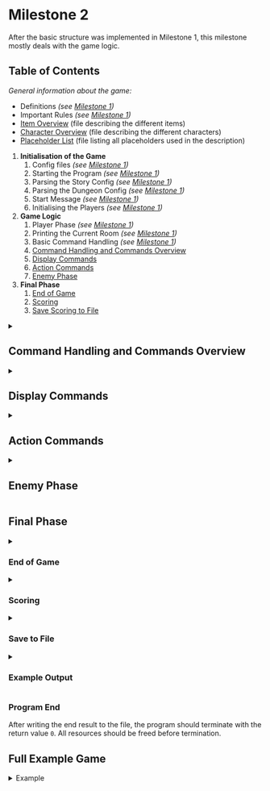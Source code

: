 # Milestone 2
After the basic structure was implemented in Milestone 1, this milestone mostly deals with the game logic. 

## Table of Contents
_General information about the game:_
* Definitions _(see [Milestone 1](Milestone_1.md))_
* Important Rules _(see [Milestone 1](Milestone_1.md))_
* [Item Overview](Items.md) (file describing the different items)
* [Character Overview](Characters.md) (file describing the different characters)
* [Placeholder List](Placeholder_List.md) (file listing all placeholders used in the description)

1. **Initialisation of the Game**
    1. Config files _(see [Milestone 1](Milestone_1.md))_
    2. Starting the Program _(see [Milestone 1](Milestone_1.md))_
    3. Parsing the Story Config _(see [Milestone 1](Milestone_1.md))_
    4. Parsing the Dungeon Config _(see [Milestone 1](Milestone_1.md))_
    5. Start Message _(see [Milestone 1](Milestone_1.md))_
    6. Initialising the Players _(see [Milestone 1](Milestone_1.md))_
2. **Game Logic**
    1. Player Phase _(see [Milestone 1](Milestone_1.md))_
    2. Printing the Current Room _(see [Milestone 1](Milestone_1.md))_
    3. Basic Command Handling _(see [Milestone 1](Milestone_1.md))_
    4. [Command Handling and Commands Overview](#command-handling-and-commands-overview)
    5. [Display Commands](#display-commands)
    6. [Action Commands](#action-commands)
    7. [Enemy Phase](#enemy-phase)
3. **Final Phase**
    1. [End of Game](#end-of-game)
    2. [Scoring](#scoring)
    3. [Save Scoring to File](#save-to-file)


<details>
<summary><h2> Command Handling and Commands Overview</h2></summary>

As already mentioned, during the `Player Phase` the players can enter commands until
they have performed `<NUMBER_OF_PLAYERS>` **actions**, which ends the `Player Phase` and starts the next phase. The next phase can
either be the [`Enemy Phase`](#enemy-phase) or, if there are no more enemies in the current room, the next `Player Phase`.

`<NUMBER_OF_PLAYERS>` is the number of players at the start of the game and does not change, even if players are defeated.

How the user is prompted for input is described in [Milestone 1](Milestone_1.md).

<details>
<summary><h3> Invalid Commands Handling </h3></summary>

Whenever a command input is entered it should be checked for validity. If one of the following errors occurs,
the corresponding error message with the listed story key is printed. Then print the command prompt again (without any 
preceding prompt messages). The player should now be able to enter a new command. 

An invalid "action" command **does not count as an action**.

For each invalid command only print one error message. If several errors occur, the error with the highest priority
is printed. The earlier the command is listed in the table below, the higher its priority.

| Errors                           | Description                                                                                                                                                              | Story Key                      |
|----------------------------------|--------------------------------------------------------------------------------------------------------------------------------------------------------------------------|--------------------------------|
| **unknown command**              | the entered command is not known                                                                                                                                         | `E_UNKNOWN_COMMAND`            |
| **invalid number of parameters** | there are more or less parameters than the given command should have                                                                                                     | `E_INVALID_PARAM_COUNT`        |
| **invalid parameter value**      | one of the parameters entered does not have a value that can be expected (see [Possible Parameters](#possible-parameters)) (e.g. number instead of a possible character) | `E_INVALID_PARAM`              |
| **entity or item not available** | the entity is not in the current room (e.g. player already defeated) or the item is neither in the inventory of the player nor equipped        | `E_ENTITY_OR_ITEM_UNAVAILABLE` |
| **invalid position**             | the position is outside the room, out of reach (e.g. not adjacent if needed) or does not point to an expected entity                                                     | `E_INVALID_POSITION`           |

> **Attention:** The "invalid number of parameters" error can also apply to the `quit` command.

</details>

<details>
<summary><h3> Command Types </h3></summary>

There are two different command types (other than `quit`/`EOF`):
- [Display Commands](#display-commands)
- [Action Commands](#action-commands)

Display Commands only print information to the command line and therefore do not change anything
in the game. They do not count as actions.

All other commands are Action Commands that change something in the game and count as **actions**.

</details>

<details>
<summary><h3> Possible Parameters </h3></summary>

The following table shows the possible parameters a command can have and which input values are valid for the corresponding type 
(further constraints may be listed in the command description itself).

|                              | Description                             | valid parameter values                                              | Example |
|------------------------------|-----------------------------------------|---------------------------------------------------------------------|---------|
| `<PLAYER_TYPE_ABBREVIATION>` | abbreviation of a player type           | `W`, `B`, `R`                                                       | `W`     |
| `<POSITION>`                 | position of a field in the current room | format: `<ROW>,<COLUMN>` (both integers, no whitespaces in between) | `2,1`   |
| `<ITEM_ABBREVIATION>`        | abbreviation of an item                 | an item abbreviation from the [item overview](Items.md)             | `PARM`  |

If an entered parameter does not fit the expected type, this causes an **invalid parameter value** error.

</details>
</details>

<details>
<summary><h2> Display Commands</h2></summary>

In this section all display commands are described.
These commands print game information or handle display options.

**Display commands do not ...**
* **count as actions**: will not increase the number of performed actions
* **affect the map**: therefore, the map should not be printed afterward


<details>
<summary><h3> Display Command: help</h3></summary>

**Syntax**: `help`

This command outputs the following help text:
```
-- Commands ----------------------------------------\n
- help\n
     Prints this help text.\n
\n
- quit\n
    Terminates the game.\n
\n
- story\n
    Activates or deactivates the stories of the rooms.\n
\n
- map\n
    Activates or deactivates the map.\n
\n
- positions\n
    Prints the current positions of the players and enemies.\n
\n
- player <PLAYER_TYPE_ABBREVIATION>\n
    Prints player information of the specific player.\n
    <PLAYER_TYPE_ABBREVIATION>: type of the player\n
\n
- inventory <PLAYER_TYPE_ABBREVIATION>\n
    Prints the inventory of the specific player.\n
    <PLAYER_TYPE_ABBREVIATION>: type of the player\n
\n
* move <PLAYER_TYPE_ABBREVIATION> <POSITION>\n
    Lets the player move to an adjacent field.\n
    <PLAYER_TYPE_ABBREVIATION>: type of the player\n
    <POSITION>: field at position: <ROW>,<COLUMN>\n
\n
* loot <PLAYER_TYPE_ABBREVIATION> <POSITION>\n
    Lets the player loot an adjacent chest.\n
    <PLAYER_TYPE_ABBREVIATION>: type of the player\n
    <POSITION>: field at position: <ROW>,<COLUMN>\n
\n
* use <PLAYER_TYPE_ABBREVIATION> <ITEM_ABBREVIATION>\n
    Lets the player use a potion or equip armor or weapons.\n
    <PLAYER_TYPE_ABBREVIATION>: type of the player\n
    <ITEM_ABBREVIATION>: abbreviation of an item in the players inventory\n
\n
* attack <PLAYER_TYPE_ABBREVIATION> <POSITION>\n
    Lets the player attack with the equipped weapon on the given position.\n
    <PLAYER_TYPE_ABBREVIATION>: type of the player\n
    <POSITION>: field at position: <ROW>,<COLUMN>\n
\n
-- Legend ------------------------------------------\n
- display commands\n
* action commands (count as actions)\n
----------------------------------------------------\n
```
</details>

<details>
<summary><h3> Display Command: story</h3></summary>

**Syntax**: `story`

This command influences whether the Room Story (see [Milestone_1](Milestone_1.md) > Printing the Current Room) will be printed when entering a room for 
the first time. Initially the story output is active.

If the output of the story is **active** and the command `story` is entered, the output is deactivated.
The room story will not be printed when entering new rooms for the first time.

If the output of the story is **not active** and the command `story` is entered, the output is activated.

> **Attention**: A room counts as already having been entered for the first time as soon as the players enter it, even if 
> the story output is not active at that moment.

</details>

<details>
<summary><h3> Display Command: map</h3></summary>

**Syntax**: `map`

This command influences whether the Room Map (see [Milestone_1](Milestone_1.md) > Printing the Current Room) will be printed when entering a room and after 
an action command. 
Initially the output of the map is active.

If the output of the map is **active** and the command `map` is entered, the output is deactivated. 
From now on, the map is not printed anymore.

If the output of the map is **not active** and the command `map` is entered, the output is activated. **The map
is printed once immediately.** The output of the map then stays active from now on.

</details>

<details>
<summary><h3> Display Command: positions</h3></summary>

**Syntax**: `positions`

This command outputs for every player and enemy in the current room the positions on the map.

First all players are printed in player order by id, then all enemies are printed in **alphabetical order and by ascending id**.

#### Printing a Player
```
<PLAYER_TYPE_NAME> [<PLAYER_TYPE_ABBREVIATION>] "<PLAYER_NAME>" on (<ROW>,<COLUMN>)\n
```
#### Printing an Enemy
```
<ENEMY_TYPE_NAME> <ENEMY_ID> [<ENEMY_TYPE_ABBREVIATION><ENEMY_ID>] on (<ROW>,<COLUMN>)\n
```
#### Example
```
Wizard [W] "John" on (2,1)\n
Barbarian [B] "Lisa" on (2,3)\n
Rogue [R] "Max" on (4,1)\n
Zombie 1 [Z1] on (2,2)\n
Zombie 2 [Z2] on (3,4)\n
```

</details>

<details>
<summary><h3> Display Command: player</h3></summary>

**Syntax**: `player <PLAYER_TYPE_ABBREVIATION>`

This command outputs the current player information of the specified player.

The values that should be inserted for the different player attributes are further described in the
[character overview](Characters.md).

```
<PLAYER_TYPE_NAME> [<PLAYER_TYPE_ABBREVIATION>] "<PLAYER_NAME>" on (<ROW>,<COLUMN>)\n
  Armor Value: <AV>\n
  Current Health: <CURRENT_HEALTH>\n
  Max Health: <MAX_HEALTH>\n
  Strength: <STR>\n
  Vitality: <VIT>\n
```
- `<AV>` is the player type base armor value or the armor value of an equipped armor item, whichever is higher

The values of the player attributes should be **right aligned**. To make that work you can assume that no value can have
more than **5 digits** and that there is at least one space between the longest attribute name and the value. This way 
you can prefix every number with spaces so that the value always aligns correctly.

The following illustration shows what the output should look like. Spaces should be printed as they are, X are either 
replaced by a single digit of a number or a space, depending on how many digits the number has.
```
<PLAYER_TYPE_NAME> [<PLAYER_TYPE_ABBREVIATION>] "<PLAYER_NAME>" on (<ROW>,<COLUMN>)\n
  Armor Value:    XXXXX\n
  Current Health: XXXXX\n
  Max Health:     XXXXX\n
  Strength:       XXXXX\n
  Vitality:       XXXXX\n
```


</details>

<details>
<summary><h3> Display Command: inventory </h3></summary>

**Syntax**: `inventory <PLAYER_TYPE_ABBREVIATION>`

This command outputs equipped items and the inventory of the specified player. 

Each inventory consists of the armor items, weapons and consumables the player possesses.
If the player **doesn't have any item of one item type in their inventory** (e.g. no weapons) the whole section of this type should
be **skipped**. 

An item with the amount zero should never be printed.

First the `<PLAYER_NAME>` of the player is printed, which is followed by the different item sections:
```
Inventory "<PLAYER_NAME>"\n
```

#### Equipped Items
The player can have at most a single armor and a single weapon equipped. These items are printed next in the following format:

```
  Equipped Armor: [<ARMOR_ABBREVIATION>] <ARMOR_NAME>\n
  Equipped Weapon: [<WEAPON_ABBREVIATION>] <WEAPON_NAME>\n
```
If there is no weapon or no armor equipped, the abbreviation should be replaced by `-` and the name replaced by `None`.
Equipped items should **not** be considered again in the sections below.

#### Armor Items 
Next all **unequipped** armor items are listed in a single line, sorted by their item abbreviation in **alphabetical 
order** and separated by `,`.

```
  Armor: [<ARMOR_ABBREVIATION>] <ARMOR_NAME> (<AMOUNT>), <...>, [<ARMOR_ABBREVIATION>] <ARMOR_NAME> (<AMOUNT>)\n
```

#### Weapon Items
Next all **unequipped** weapon items are listed in a single line, sorted by their item abbreviation in **alphabetical 
order** and separated by `,`.

```
  Weapons: [<WEAPON_ABBREVIATION] <WEAPON_NAME> (<AMOUNT>), <...>, [<WEAPON_ABBREVIATION>] <WEAPON_NAME> (<AMOUNT>)\n
```

#### Consumable Items
Next all consumable items are listed in a single line, sorted by their item abbreviation in **alphabetical order** and
separated by `,`.

```
  Consumables: [<CONSUMABLE_ABBREVIATION>] <CONSUMABLE_NAME> (<AMOUNT>), <...>, [<CONSUMABLE_ABBREVIATION>] <CONSUMABLE_NAME> (<AMOUNT>)\n
```

#### Example

```
Inventory "John"\n
  Equipped Armor: [-] None\n
  Equipped Weapon: [DAGG] Dagger\n
  Armor: [CHML] Chain Mail (1), [LARM] Leather Armor (1)\n
  Weapons: [DAGG] DAGGER (2), [SBOW] Shortbow (1)\n
  Consumables: [ARRW] Arrow (12)\n
```
</details>
</details>

<details>
<summary><h2> Action Commands</h2></summary>

These commands count as actions and therefore after successful execution of these commands:
* the number of performed **actions** increases by one
* the **current room is printed** as described in Milestone 1


<details>
<summary><h3> Action Command: move</h3></summary>

**Syntax**: `move <PLAYER_TYPE_ABBREVIATION> <POSITION>`

With this command the specified player can move to an adjacent `<POSITION>`.

The `<POSITION>` is **invalid** if it is not adjacent to the player, is outside the current room's boundaries,
or does not point to an empty field or a door.
How **invalid positions** are handled is described in the invalid commands section (see 
[Command Handling and Commands Overview](#command-handling-and-commands-overview) > Invalid Commands).

If a player's **position changes**, the following message should be printed:
```
<PLAYER_TYPE_NAME> [<PLAYER_TYPE_ABBREVIATION>] "<PLAYER_NAME>" moved to (<POSITION>).\n
```

#### Move to Empty Field
If the player moves to an empty field their position changes to the given `<POSITION>`.

#### Move to Door
In addition to an empty field the player can also move onto a field that contains a door.

If this **door is locked** the message with the story key `E_MOVE_LOCKED_DOOR` is printed. 
This is **not counted** as a performed action and the player's position does not change.
Then print the command prompt again (without any preceding prompt messages), and wait for a new user input.

> **Note**: The **door is locked** error has a lower priority than all other errors mentioned in the
> invalid commands section.

If this  **door is unlocked**, first the position change message is printed. Then all players enter the room the door
goes to. They now spawn in the new room around the door which would go back to the previous room. For how that works and
some examples see [Milestone 1](Milestone_1.md) > Important Rules > Moving through the Dungeon.

> **Attention:** Moving to a new room resets the action counter in the current Player Phase to `0`.

</details>

<details>
<summary><h3> Action Command: loot</h3></summary>

**Syntax**: `loot <PLAYER_TYPE_ABBREVIATION> <POSITION>`

With this command the specified player can loot an adjacent treasure chest or death location.

The `<POSITION>` is invalid, if it's not adjacent to the player, is outside the current room's boundaries, or does not
point to a Death Location or Treasure Chest.
How **invalid positions** are handled is described in the invalid commands section (see
[Command Handling and Commands Overview](#command-handling-and-commands-overview) > Invalid Commands).

#### Death Location (`X`)
A death location appears whenever a player or enemy is defeated and holds the items the character had in their inventory and 
any items they had equipped.

Now a player can [successfully loot](#successful-loot) the death location and the death location is deleted from the game afterward.

#### Treasure Chest (`T`)
The location and contents of a treasure chest are specified in the dungeon config. 

Before a player can loot a locked treasure chest they need to roll `1 d20` to decide if they are able to **unlock the chest**.
To open the chest the value of `1 d20 + <VIT>` needs to be **higher than or equal to** the `<VALUE_NEEDED_TO_UNLOCK>` in the dungeon config.

`<VIT>` is the vitality stat of the player.

Print the following to inform the player of what they need to roll to open the chest:
```
** To unlock this chest you need to roll at least <MIN_VALUE_TO_ROLL> to reach the <VALUE_NEEDED_TO_UNLOCK> needed.\n
```
`<MIN_VALUE_TO_ROLL>` is calculated with `<VALUE_NEEDED_TO_UNLOCK> - <VIT>`.

Then roll the dice (see [Milestone 1](Milestone_1.md) > Important Rules) and print the dice roll output.

If the **chest could not be opened** (`<MIN_VALUE_TO_ROLL>` was not reached), print the message with the story key 
`N_LOOT_CHEST_LOCKED`. The player does not obtain anything. The command still counts as valid and therefore
also as an **action**.

If the player was able to unlock the chest, they can now successfully loot the treasure chest and the treasure chest is
deleted from the game afterward.


#### Successful Loot
On success the player obtains all items stored in the given entity. The entity is removed from the game.

First the message which has the story key `N_LOOT_SUCCESSFUL` should be printed.
Then, all received items should be listed in the same format as in the `inventory` command.

```
  Armor: [<ARMOR_ABBREVIATION>] <ARMOR_NAME> (<AMOUNT>), <...>, [<ARMOR_ABBREVIATION>] <ARMOR_NAME> (<AMOUNT>)\n
  Weapons: [<WEAPON_ABBREVIATION] <WEAPON_NAME> (<AMOUNT>), <...>, [<WEAPON_ABBREVIATION>] <WEAPON_NAME> (<AMOUNT>)\n
  Consumables: [<CONSUMABLE_ABBREVIATION>] <CONSUMABLE_NAME> (<AMOUNT>), <...>, [<CONSUMABLE_ABBREVIATION>] <CONSUMABLE_NAME> (<AMOUNT>)\n
```

If the entity **doesn't have any item of one item type in it** (e.g. no weapons) the whole section of this type should
be **skipped**.

The new items should be added to the player's inventory.

#### Example
```
  Armor: [BPLT] Breast Plate (1)\n
  Consumables: [ARRW] Arrow (20), [NHEP] Normal Health Potion (2)\n
```

</details>

<details>
<summary><h3> Action Command: use</h3></summary>

**Syntax**: `use <PLAYER_TYPE_ABBREVIATION> <ITEM_ABBREVIATION>`

The `use` command enables a player to use certain items.

Further information about items can be found in the [item overview](Items.md).

#### Ammunition
Ammunition cannot be used with the `use` command. If the item specified is ammunition, this should be handled like an 
**invalid parameter value** error as described in the invalid commands section (see
[Command Handling and Commands Overview](#command-handling-and-commands-overview) > Invalid Commands).

#### Potions
If the item is a potion, it will have an effect on the player and disappear from their inventory and thus also from the game.
When the player uses a potion, the following message should be printed:
```
<PLAYER_TYPE_NAME> [<PLAYER_TYPE_ABBREVIATION>] "<PLAYER_NAME>" consumed "<CONSUMABLE_NAME>".\n
```
If the specified potion is not in the player's inventory, this should be handled as described in 
the invalid commands section (see [Command Handling and Commands Overview](#command-handling-and-commands-overview) > Invalid Commands: **entity or item not available**).

##### Health Potions

If the potion is a health potion, it heals the player by the amount specified in the potion's description. 

A player's health *cannot* exceed its maximum value, which is defined in the [characters](Characters.md) file. Any healing 
that would go above the maximum is wasted and does not do anything.

First, roll the dice specified in the potion's description and print the dice roll output.

Then following message should be printed:
```
<PLAYER_TYPE_NAME> [<PLAYER_TYPE_ABBREVIATION>] "<PLAYER_NAME>" regenerates <HEALTH> health.\n
```
- `<HEALTH>` should be replaced by the result of the calculation in the potion's description, limited by the amount of 
  health missing until the player reaches maximum health

##### Resistance Potions

If the potion is a resistance potion, it makes the player resistant to a certain type of damage. This means the player will take only 
50 % of all damage received of that type (the halved damaged is rounded down to the next integer). This effect lasts until the player leaves the current room.

Effects of multiple resistance potions *do not stack*. If a character is affected by potion A and uses
potion B, the effect of potion B replaces the effect of potion A.

The following message should be printed:
```
<PLAYER_TYPE_NAME> [<PLAYER_TYPE_ABBREVIATION>] "<PLAYER_NAME>" is now resistant to "<DAMAGE_TYPE>" until leaving the room.\n
```
- `<DAMAGE_TYPE>` should be replaced by the damage type in the potion's description (`Fire`, `Cold`, `Force` or `Acid`).

#### Equipment

If the item is an armor or a weapon item, it will change the player's equipment.

A player character can have at most **one armor item** and **one weapon item** equipped at any point in the game.

If the player already has an item with the specified `<ITEM_ABBREVIATION>` equipped, the item should be removed from the
equipped items and put back in the player's inventory.

If the player does not have an item with the specified `<ITEM_ABBREVIATION>` equipped, and has the specified item in 
their inventory, the item should be removed from the inventory and equipped. Any previously equipped item in the same 
slot (armor or weapon) should be put back into the inventory.

If the player has the specified item neither equipped, nor in their inventory, this should be handled as described in 
the invalid commands section (see [Command Handling and Commands Overview](#command-handling-and-commands-overview) > Invalid Commands: **entity or item not available**).


</details>

<details>
<summary><h3> Action Command: attack</h3></summary>

**Syntax**: `attack <PLAYER_TYPE_ABBREVIATION> <POSITION>`

With this command a player can perform attacks using their equipped weapon that target the specified position.

If **no weapon is equipped**, the attack fails without counting as a performed action and the error message with the
story key `E_ATTACK_NO_WEAPON_EQUIPPED` should be printed instead. Then print the command prompt again (without any 
preceding prompt messages), and wait for a new user input.

> **Note**: If a weapon is equipped needs to be checked before the check if the position is valid, 
> because otherwise it is unclear which positions are valid. All other errors in the invalid commands
> section have a higher priority than the **no weapon equipped** error.

Specific information about all weapons can be found in the [item overview](Items.md#weapon-items).

#### Attack Types
Every weapon has exactly one **type of attack** that can be performed with it. The type of attack affects which positions
count as valid for the `<POSITION>` parameter. How **invalid positions** are handled is described in the invalid commands section (see
[Command Handling and Commands Overview](#command-handling-and-commands-overview) > Invalid Commands).

| Type   | Description                                                                                                                                                                                                                                                                                                                                                                                                                                                                                                       |
|--------|-------------------------------------------------------------------------------------------------------------------------------------------------------------------------------------------------------------------------------------------------------------------------------------------------------------------------------------------------------------------------------------------------------------------------------------------------------------------------------------------------------------------|
| Melee  | Close combat. <br/> Only fields adjacent to the attacker's position are valid.                                                                                                                                                                                                                                                                                                                                                                                                                                    | 
| Ranged | Ranged combat. <br/> All fields in the current room are valid. <br/> Consumes one instance of the required ammunition from the player's inventory (arrows for bows, bolts for crossbows, no ammunition for quarterstaffs). <br/> Should the player not have any ammunition for the weapon they are trying to shoot with, the error message with the story key `E_ATTACK_NO_AMMUNITION` should be printed instead and the attack fails and does not count as an action. Then print the command prompt again (without any preceding prompt messages), and wait for a new user input. **Important**: Enemies have infinite ammunition. |

> **Note**: Quarterstaffs' attack type changes depending on which player type has equipped them.

> **Note**: The **no ammunition** error has a lower priority than all other errors mentioned in the
> invalid commands section, as well as the **no weapon equipped** error.

#### Damage Types
Different weapons deal different types of damage. The possible damage types are:
- Physical
- Fire
- Cold
- Force
- Acid

Some characters are affected differently by some damage types.

> **Note**: Quarterstaffs' damage type changes depending on which player type has equipped them.

#### Damage Patterns

Each weapon deals damage in specific area of the room. This can be a single field (only the field targeted by the 
`<POSITION>` parameter) or multiple fields (the `<POSITION>` and others around it).

As long as the targeted position is valid, the attack will be performed, even if parts of the damage pattern are outside the room map.

The different damage patterns can be found in the [damage patterns](Damage_Patterns.md) file.

> **Note**: Quarterstaffs' damage pattern changes depending on which player type has equipped them.
> 
#### Damage Amount

Each weapon deals a specific amount of damage. The damage is calculated by a dice roll plus optionally one of the player's stats.

An attack deals the same amount of damage on all fields affected by it, to all characters currently on the affected fields
(players, enemies, and possibly the attacker themselves). If no characters are located in the damage area, nobody receives any
damage, but the attack still counts as an action.

> **Note**: Quarterstaffs' damage amount changes depending on which player type has equipped them.

#### Modifying Damage

Before the damage amount is applied to a character and reduces their health, it can be affected by effects and equipment.

##### Resistances

First, all resistances are taken into account. If a character is **resistant** to a damage type, it receives only 
**50 %** of the damage dealt of this type.

The damage is rounded down to the next integer after applying the modification.

##### Armor

Next, the damage is reduced by the target character's armor value (`AV`). This value represents the amount of damage 
(regardless of what damage type) a character can withstand without losing any health.

Each player type has a basic `AV` stat from the beginning, and armor items also have a certain armor value. The damage
will always be reduced by whichever `AV` is higher, the player's or the equipped armor item's.

Enemies cannot equip armor items, so their basic `AV` is always used to reduce the damage taken.

All characters' armor values can be found in the [character overview](Characters.md).

##### Example

For example, if character A hits character B with an attack worth 10 points of damage, but character B has 2 `AV`,
the attack will reduce character B's health by 8. 

If character B is **resistant** to the damage type of character A's attack, the same attack would do 10 * 50 % = 5 points of damage.
This means, reduced by character B's `AV`, the remaining damage is 3.

#### Reducing the Health of and Defeating Characters

If there is any damage remaining after the above modifications, the target character's health is reduced by this amount.

If the character's current health is 0 or below afterwards, the character is **defeated**. 

A Death Location (`X`) will be created on the defeated character's position. 
For a defeated player, the death location contains all items in the inventory of the player at their time of death 
and all equipped items. For a defeated enemy, the death location contains all items listed as loot in their description in 
the [character overview](Characters.md).

The defeated character will no longer be shown on the room map. A **defeated player character** can no longer be used 
to perform actions in the [Player Phase](Milestone_1.md#player-phase). A **defeated enemy character** can no longer attack or 
move in the [Enemy Phase](#enemy-phase). Defeated characters will stay defeated for the rest of the game, even if the players leave and reenter the room at a later time.

>**Hint**: You will still need defeated player characters for the final scoring.

#### Output
Upon successful command execution, first the following message should be printed:
```
<PLAYER_TYPE_NAME> [<PLAYER_TYPE_ABBREVIATION>] "<PLAYER_NAME>" used "<WEAPON_NAME>" on (<POSITION>) affecting <POSITION_LIST>.\n
```
- `<WEAPON_NAME>` should be replaced by the full name of the equipped weapon.
- `<POSITION_LIST>` should be a sequence containing the positions of *all* fields affected by an attack (the ones marked 
with `<!>` and `<+>` in the [damage patterns](Damage_Patterns.md)), sorted first by row and then by column in **ascending
order** using the following format:

```
(<POSITION>), (<POSITION>), ...
```
> **Note**: The `...` should not be printed and only signifies the possibility of a longer list. After the  last element in the list, no comma and space should be printed.

Then roll the dice for the damage amount and print the dice roll output.

Next, in the same order the positions in `<POSITION_LIST>` are printed, the remaining damage (after all modifications) will be
dealt to characters standing on these respective fields. For each field containing a character the following message should be printed:
```
<AFFECTED_CHARACTER_NAME> loses <LOST_HEALTH> health (<TOTAL_DAMAGE> * <RESISTANCE_MODIFIER> - <AV>).\n
```
- `<AFFECTED_CHARACTER_NAME>` is either the name of the player (`<PLAYER_NAME>`), or the type and id of the enemy (e.g. `Zombie 1`).
- `<TOTAL_DAMAGE>` is the amount of damage dealt by the weapon on a single field
- `<RESISTANCE_MODIFIER>` is `100 %` or `50 %` depending on if the character is resistant to the damage type
- `<AV>` is the character's current armor value
- `<LOST_HEALTH>` is min(`<CURRENT_HEALTH>`, max(0, `<REMAINING_DAMAGE>`))
- `<REMAINING_DAMAGE>` is the result of the damage calculation after applying resistance and armor

If a character is **defeated**, the following message should be printed immediately after the message about that 
character losing health:
```
<AFFECTED_CHARACTER_NAME> was defeated.\n
```
</details>
</details>

<details>
<summary><h2>Enemy Phase</h2></summary>

In the enemy phase **every enemy in the current room** either attacks or moves. Enemies should be handled one after the 
other in alphabetical order and by ascending id.

Enemies will first try to **attack** a player and if that's not possible they will then try to **move**.

**After every `Enemy Phase` the current room is printed as described in Milestone 1.**

<details>
<summary><h3> Attacking a Player</h3></summary>

If an enemy wants to attack one of the player characters, first they must choose a target player 
(the player they want to attack), and afterward select one of their weapons to use.

#### Choose Target Player
Each enemy prioritizes the player character **closest** to them as a possible attack target.

The distance between an enemy and a player is calculated as follows:
```
<DISTANCE> = |<PLAYER_ROW> - <ENEMY_ROW>| + |<PLAYER_COLUMN> - <ENEMY_COLUMN>|
```

If multiple player characters share the same distance to the enemy's position, the player with the **least amount of 
health** should be chosen as the target.

If both of these attributes are the same for multiple players, the target player should be the player first in clockwise
order starting from above the enemy's current position, going outwards in circles from the enemy's position (this is similar to the prioritization in collision handling (see [Milestone 1](Milestone_1.md))).

#### Choose Weapon
Each enemy has a set number of weapons they can attack with, which are listed in the enemy's description in the
[character overview](Characters.md#enemy-characters). Each weapon has an attack type, damage type, damage amount and damage pattern. These are the 
same as when a player uses a weapon of the same name.

Melee weapons are only usable if the target player is in a position adjacent to the enemy. Ranged weapons are always usable,
because they can reach every position in the current room.

To decide which weapon an enemy should use to attack the target player, list only those weapons that are **usable on the 
target player** in the order they appear in the enemy's description. Number those weapons starting with 1. Then, use
Random Number Generation (see [Milestone 1](Milestone_1.md)) to generate a random number between 1 and the number of
usable weapons. The result specifies which weapon will be used.

> **Attention**: Choosing a weapon is not a dice roll, therefore no dice roll output should be printed.

> **Attention**: Always generate a random number to choose a weapon, even when there is only one usable weapon. Otherwise your output will not be comparable with the test system.

If no weapons are currently usable, the enemy will move instead.

#### Execute Attack
The enemy now executes an attack with the chosen weapon on the position of the target player. This works the same as when a 
player makes an attack:
- affected fields are chosen according to the damage pattern of the weapon (the `<!>` of the damage pattern illustration 
  should be placed at the position of the target player)
- the basic damage amount is calculated according to the weapon
- for each character on an affected field (player, enemy or attacker themselves):
  - the damage amount is modified according to the resistances of the affected character
  - the damage amount is modified according to the armor value of the affected character
  - the character's health is reduced by the remaining damage
  - if the character is defeated, it will be removed from the map and a death location created at its position 

> **Attention**: Attacks by enemies do **not use ammunition**. They can be performed as often as needed.

#### Output
The output for an enemy attack is very similar to when a player makes an attack. 

Only the first message is slightly different and has a empty line before:
```
\n
<ENEMY_TYPE_NAME> <ENEMY_ID> [<ENEMY_TYPE_ABBREVIATION><ENEMY_ID>] used "<WEAPON_NAME>" on (<POSITION>) affecting <POSITION_LIST>.\n
```
Then roll the dice for the damage amount and print the dice roll output.

The rest of the output works exactly the same as described in the `attack` command. The following 
messages are used as described there:
```
<AFFECTED_CHARACTER_NAME> loses <LOST_HEALTH> health (<TOTAL_DAMAGE> * <RESISTANCE_MODIFIER> - <AV>).\n
```
```
<AFFECTED_CHARACTER_NAME> was defeated.\n
```
</details>
<details>
<summary><h3> Movement</h3></summary>

If none of the enemy's weapons are currently usable on the target player, the enemy will move instead.

When an enemy is moving, Random Number Generation (see [Milestone 1](Milestone_1.md)) is used to generate a random 
number from 1 to the number of adjacent fields of the respective enemy. The fields are numbered in clockwise order 
starting from the field above the enemy's position, which receives the number 1. Then, the enemy should move to the 
target field corresponding to the generated random number. If the field is occupied by another entity, the enemy will be
placed on an empty field in accordance with the collision handling rule (see [Milestone 1](Milestone_1.md)).

The numbers in the following example are just for illustration, they should not be printed.
```
     1   2   3          1   2   3          1   2   3          1   2   3    
   +---+---+---+      +---+---+---+      +---+---+---+      +---+---+---+
 1 |<1>|<2>|   |    1 |   |   |   |    1 |<8>|<1>|<2>|    1 |   |<5>|<1>|
   +---+---+---+      +---+---+---+      +---+---+---+      +---+---+---+
 2 | Z1|<3>|   |    2 |<1>|<2>|   |    2 |<7>| Z1|<3>|    2 |   |<4>| Z1|
   +---+---+---+      +---+---+---+      +---+---+---+      +---+---+---+
 3 |<5>|<4>|   |    3 | Z1|<3>|   |    3 |<6>|<5>|<4>|    3 |   |<3>|<2>|
   +---+---+---+      +---+---+---+      +---+---+---+      +---+---+---+
```

After the enemy has **moved**, the following message should be printed including an empty line before:
```
\n
<ENEMY_TYPE_NAME> <ENEMY_ID> [<ENEMY_TYPE_ABBREVIATION><ENEMY_ID>] moved to (<POSITION>).\n
```

- Here <POSITION> is the position the enemy ends up in, after collision handling if necessary.

> **Attention**: Choosing where to move is not a dice roll, therefore no dice roll output should be printed.
</details>
</details>

## Final Phase

<details>
<summary><h3> End of Game</h3></summary>

> **Note**: The game can be exited at any point in time using the `quit` command or `EOF`, 
> but this does not count as an ending, as no further output needs to be displayed in this case.

The game can end in three different ways:

|                | Description                                                                            | Story Key      |
|----------------|----------------------------------------------------------------------------------------|----------------|
| **Defeat**     | all player characters run out of health and are defeated                               | `N_DEFEAT`     |
| **Flight**     | the players leave the dungeon via the dungeon entrance/exit                            | `N_FLIGHT`     |
| **Completion** | the [Lich](Characters.md#enemy-characters) (the final boss of the dungeon) is defeated | `N_COMPLETION` |

The game ends immediately when one of these conditions is fulfilled, no matter which phase it is currently in. No further output
from the current phase is printed (e.g. further damage messages, printing the current room).

Which of these outcomes occurs will lead to a different final story message being printed.
The corresponding story keys are listed in the table. 

</details>

<details>
<summary><h3> Scoring </h3></summary>

Regardless of how the game ends, the final score overview should be printed after the final story message.

#### Players
First, print the following header:
```
-- Players --------------------------------------\n
```

Then, in the following format, for each player that was **not defeated**, this message should be printed sorted in player
order by id:
```
  <PLAYER_TYPE_NAME> [<PLAYER_TYPE_ABBREVIATION>] "<PLAYER_NAME>" survived.\n
```

After the surviving players, the **defeated** players should be listed in the following format sorted in player order by 
id:
```
  <PLAYER_TYPE_NAME> [<PLAYER_TYPE_ABBREVIATION>] "<PLAYER_NAME>", rest in peace.\n
```

#### Statistics
After the player list, print a statistics overview in the following format:
```
\n
-- Statistics -----------------------------------\n
  <NUMBER_OF_COMPLETED_ROOMS> rooms completed\n
  <TOTAL_ACTIONS> performed actions\n
\n
```
- `<NUMBER_OF_COMPLETED_ROOMS>` represents the number of completed rooms.
- `<TOTAL_ACTIONS>` represents the number of performed actions.

</details>

<details>
<summary><h3> Save to File</h3></summary>

The final scoring should now be saved to a file. For this the player is asked to input a filepath with the 
story key `N_SCORING_FILE` followed by the command prompt. The user can now input the filepath of the file the scoring should
be written to. 

If a file with that path ... 
* ... **doesn't exist:** create a new file with the given path
* ... **is not writable:** print the message with the story key `E_SCORING_FILE_NOT_WRITABLE` and print the 
      filename prompt again, until the input is valid

Now the Scoring (Players and Stats) should be written to the file in the same format as described
above. This should always overwrite the existing file content.

_Example file content_:
```
-- Players --------------------------------------\n
  Wizard [W] "Lisa" survived.\n
  Rogue [R] "John", rest in peace.\n
\n
-- Statistics -----------------------------------\n
  5 rooms completed\n
  57 performed actions\n
\n
```

>**Attention**: `quit` and `EOF` are also valid inputs here.

</details>

<details>
<summary><h3> Example Output</h3></summary>

```
\n
** Unfortunately, this adventure has come to an early end!\n
** The adventurers decided to flee the dangers of the dungeon\n
** rather than fight through it!\n
\n
-- Players --------------------------------------\n
  Wizard [W] "Lisa" survived.\n
  Rogue [R] "John", rest in peace.\n
\n
-- Statistics -----------------------------------\n
  5 rooms completed\n
  57 performed actions\n
\n
** Enter the file path of a writable file or\n
** a path for a new file (including the file format e.g. `.txt`).\n
> 
```
</details>

### Program End

After writing the end result to the file, the program should terminate with the return value `0`. All resources should be
freed before termination.

## Full Example Game

<details>
<summary>Example</summary>

```

** Welcome to the exciting world of Dungeons & Classes!

How many players want to join the adventure? (1 to 3)
> 2

Player 1 what do you wish to be called? (max length 10 characters)
> David
David, please choose a player type:
  [W] Wizard     0/1
  [B] Barbarian  0/1
  [R] Rogue      0/1
> B

Player 2 what do you wish to be called? (max length 10 characters)
> Alex
Alex, please choose a player type:
  [W] Wizard     0/1
  [B] Barbarian  1/1
  [R] Rogue      0/1
> W

-- Players --------------------------------------
  Player 1: Barbarian [B] "David"
  Player 2: Wizard [W] "Alex"

** You have entered the dungeon of the evil Lich!
** Help the anxious souls of the nearby village by freeing
** them from the monsters that haunt it!

** Beware, there are zombies in this room!

-- ROOM 1 (0/2 completed) --------------------

     1   2   3  
   +---+---+---+
 1 |#T |   |#D2|
   +---+---+---+
 2 |   | Z1| B |
   +---+---+---+
 3 |   | W |#D0|
   +---+---+---+
   Z1: 15/15

** What do you want to do?
> positions
Barbarian [B] "David" on (2,3)
Wizard [W] "Alex" on (3,2)
Zombie 1 [Z1] on (2,2)

** What do you want to do?
> player W
Wizard [W] "Alex" on (3,2)
  Armor Value:        0
  Current Health:    10
  Max Health:        10
  Strength:           1
  Vitality:           4

** What do you want to do?
> inventory B
Inventory "David"
  Equipped Armor: [-] None
  Equipped Weapon: [GAXE] Greataxe
  Weapons: [HAXE] Handaxe (2)

** What do you want to do?
> attack B 2,2
Barbarian [B] "David" used "Greataxe" on (2,2) affecting (1,2), (2,2), (3,2).
[Dice Roll] 1 d12 resulting in a total value of 3.

Zombie 1 loses 6 health (7 * 100 % - 1).
Alex loses 7 health (7 * 100 % - 0).

-- ROOM 1 (0/2 completed) --------------------

     1   2   3  
   +---+---+---+
 1 |#T |   |#D2|
   +---+---+---+
 2 |   | Z1| B |
   +---+---+---+
 3 |   | W |#D0|
   +---+---+---+
   Z1: 9/15

** What do you want to do?
> attack W 2,2
Wizard [W] "Alex" used "Quarterstaff of Force" on (2,2) affecting (2,2).
[Dice Roll] 1 d10 resulting in a total value of 5.

Zombie 1 loses 4 health (5 * 100 % - 1).

-- ROOM 1 (0/2 completed) --------------------

     1   2   3  
   +---+---+---+
 1 |#T |   |#D2|
   +---+---+---+
 2 |   | Z1| B |
   +---+---+---+
 3 |   | W |#D0|
   +---+---+---+
   Z1: 5/15

Zombie 1 [Z1] used "Dagger" on (3,2) affecting (3,2).
[Dice Roll] 1 d4 resulting in a total value of 4.

Alex loses 3 health (4 * 100 % - 0).
Alex was defeated.

-- ROOM 1 (0/2 completed) --------------------

     1   2   3  
   +---+---+---+
 1 |#T |   |#D2|
   +---+---+---+
 2 |   | Z1| B |
   +---+---+---+
 3 |   | X |#D0|
   +---+---+---+
   Z1: 5/15

** What do you want to do?
> attack W 2,2
!! Unavailable entity or item.
> attack B 2,2
Barbarian [B] "David" used "Greataxe" on (2,2) affecting (1,2), (2,2), (3,2).
[Dice Roll] 1 d12 resulting in a total value of 6.

Zombie 1 loses 5 health (10 * 100 % - 1).
Zombie 1 was defeated.

-- ROOM 1 (1/2 completed) --------------------

     1   2   3  
   +---+---+---+
 1 |#T |   | D2|
   +---+---+---+
 2 |   | X | B |
   +---+---+---+
 3 |   | X | D0|
   +---+---+---+


** What do you want to do?
> loot B 2,2
** Looting successful! You have received the following items ...
  Weapons: [DAGG] Dagger (1)

-- ROOM 1 (1/2 completed) --------------------

     1   2   3  
   +---+---+---+
 1 |#T |   | D2|
   +---+---+---+
 2 |   |   | B |
   +---+---+---+
 3 |   | X | D0|
   +---+---+---+


** What do you want to do?
> loot B 3,2
** Looting successful! You have received the following items ...
  Weapons: [DAGG] Dagger (1), [QACD] Quarterstaff of Acid (1), [QFRC] Quarterstaff of Force (1)

-- ROOM 1 (1/2 completed) --------------------

     1   2   3  
   +---+---+---+
 1 |#T |   | D2|
   +---+---+---+
 2 |   |   | B |
   +---+---+---+
 3 |   |   | D0|
   +---+---+---+


** What do you want to do?
> move B 1,2
Barbarian [B] "David" moved to (1,2).

-- ROOM 1 (1/2 completed) --------------------

     1   2   3  
   +---+---+---+
 1 |#T | B | D2|
   +---+---+---+
 2 |   |   |   |
   +---+---+---+
 3 |   |   | D0|
   +---+---+---+


** What do you want to do?
> loot B 1,1
** To unlock this chest you need to roll at least 4 to reach the 5 needed.
[Dice Roll] 1 d20 resulting in a total value of 13.

** Looting successful! You have received the following items ...
  Armor: [PARM] Plate Armor (1)
  Weapons: [QCLD] Quarterstaff of Cold (1)
  Consumables: [GHEP] Greater Health Potion (3)

-- ROOM 1 (1/2 completed) --------------------

     1   2   3  
   +---+---+---+
 1 |   | B | D2|
   +---+---+---+
 2 |   |   |   |
   +---+---+---+
 3 |   |   | D0|
   +---+---+---+


** What do you want to do?
> inventory B
Inventory "David"
  Equipped Armor: [-] None
  Equipped Weapon: [GAXE] Greataxe
  Armor: [PARM] Plate Armor (1)
  Weapons: [DAGG] Dagger (2), [HAXE] Handaxe (2), [QACD] Quarterstaff of Acid (1), [QCLD] Quarterstaff of Cold (1), [QFRC] Quarterstaff of Force (1)
  Consumables: [GHEP] Greater Health Potion (3)

** What do you want to do?
> use B PARM

-- ROOM 1 (1/2 completed) --------------------

     1   2   3  
   +---+---+---+
 1 |   | B | D2|
   +---+---+---+
 2 |   |   |   |
   +---+---+---+
 3 |   |   | D0|
   +---+---+---+


** What do you want to do?
> player B
Barbarian [B] "David" on (1,2)
  Armor Value:        8
  Current Health:    13
  Max Health:        13
  Strength:           4
  Vitality:           1

** What do you want to do?
> move 1,3
!! Invalid AMOUNT OF PARAMETERS.
> move B 1,3
Barbarian [B] "David" moved to (1,3).
** Well done, you made it through the first room!
** Let's see if you can master this one as well!

** We have reached the end of the dungeon!
** Kill the Lich and you should all be celebrated as heroes of the dungeon.


-- ROOM 2 (1/2 completed) --------------------

     1   2   3  
   +---+---+---+
 1 |   |#D1| B |
   +---+---+---+
 2 |   | L1|   |
   +---+---+---+
 3 |   |   |   |
   +---+---+---+
   L1: 50/50

** What do you want to do?
> attack B 2,2
Barbarian [B] "David" used "Greataxe" on (2,2) affecting (1,2), (2,2), (2,3).
[Dice Roll] 1 d12 resulting in a total value of 10.

Lich 1 loses 8 health (14 * 100 % - 6).

-- ROOM 2 (1/2 completed) --------------------

     1   2   3  
   +---+---+---+
 1 |   |#D1| B |
   +---+---+---+
 2 |   | L1|   |
   +---+---+---+
 3 |   |   |   |
   +---+---+---+
   L1: 42/50

** What do you want to do?
> attack B 2,2
Barbarian [B] "David" used "Greataxe" on (2,2) affecting (1,2), (2,2), (2,3).
[Dice Roll] 1 d12 resulting in a total value of 10.

Lich 1 loses 8 health (14 * 100 % - 6).

-- ROOM 2 (1/2 completed) --------------------

     1   2   3  
   +---+---+---+
 1 |   |#D1| B |
   +---+---+---+
 2 |   | L1|   |
   +---+---+---+
 3 |   |   |   |
   +---+---+---+
   L1: 34/50

Lich 1 [L1] used "Quarterstaff of Force" on (1,3) affecting (1,3).
[Dice Roll] 1 d10 resulting in a total value of 9.

David loses 1 health (9 * 100 % - 8).

-- ROOM 2 (1/2 completed) --------------------

     1   2   3  
   +---+---+---+
 1 |   |#D1| B |
   +---+---+---+
 2 |   | L1|   |
   +---+---+---+
 3 |   |   |   |
   +---+---+---+
   L1: 34/50

** What do you want to do?
> map

** What do you want to do?
> attack B 2,2
Barbarian [B] "David" used "Greataxe" on (2,2) affecting (1,2), (2,2), (2,3).
[Dice Roll] 1 d12 resulting in a total value of 4.

Lich 1 loses 2 health (8 * 100 % - 6).

-- ROOM 2 (1/2 completed) --------------------

   L1: 32/50

** What do you want to do?
> attack B 2,2
Barbarian [B] "David" used "Greataxe" on (2,2) affecting (1,2), (2,2), (2,3).
[Dice Roll] 1 d12 resulting in a total value of 2.

Lich 1 loses 0 health (6 * 100 % - 6).

-- ROOM 2 (1/2 completed) --------------------

   L1: 32/50

Lich 1 [L1] used "Quarterstaff of Cold" on (1,3) affecting (1,3).
[Dice Roll] 2 d10 resulting in a total value of 11.

David loses 3 health (11 * 100 % - 8).

-- ROOM 2 (1/2 completed) --------------------

   L1: 32/50

** What do you want to do?
> attack B 2,2
Barbarian [B] "David" used "Greataxe" on (2,2) affecting (1,2), (2,2), (2,3).
[Dice Roll] 1 d12 resulting in a total value of 10.

Lich 1 loses 8 health (14 * 100 % - 6).

-- ROOM 2 (1/2 completed) --------------------

   L1: 24/50

** What do you want to do?
> attack B 2,2
Barbarian [B] "David" used "Greataxe" on (2,2) affecting (1,2), (2,2), (2,3).
[Dice Roll] 1 d12 resulting in a total value of 12.

Lich 1 loses 10 health (16 * 100 % - 6).

-- ROOM 2 (1/2 completed) --------------------

   L1: 14/50

Lich 1 [L1] used "Quarterstaff of Fire" on (1,3) affecting (1,2), (1,3), (2,3).
[Dice Roll] 3 d6 resulting in a total value of 10.

David loses 2 health (10 * 100 % - 8).

-- ROOM 2 (1/2 completed) --------------------

   L1: 14/50

** What do you want to do?
> attack B 2,2
Barbarian [B] "David" used "Greataxe" on (2,2) affecting (1,2), (2,2), (2,3).
[Dice Roll] 1 d12 resulting in a total value of 1.

Lich 1 loses 0 health (5 * 100 % - 6).

-- ROOM 2 (1/2 completed) --------------------

   L1: 14/50

** What do you want to do?
> attack B 2,2
Barbarian [B] "David" used "Greataxe" on (2,2) affecting (1,2), (2,2), (2,3).
[Dice Roll] 1 d12 resulting in a total value of 7.

Lich 1 loses 5 health (11 * 100 % - 6).

-- ROOM 2 (1/2 completed) --------------------

   L1: 9/50

Lich 1 [L1] used "Quarterstaff of Cold" on (1,3) affecting (1,3).
[Dice Roll] 2 d10 resulting in a total value of 11.

David loses 3 health (11 * 100 % - 8).

-- ROOM 2 (1/2 completed) --------------------

   L1: 9/50

** What do you want to do?
> map
     1   2   3  
   +---+---+---+
 1 |   |#D1| B |
   +---+---+---+
 2 |   | L1|   |
   +---+---+---+
 3 |   |   |   |
   +---+---+---+

** What do you want to do?
> attack B 2,2
Barbarian [B] "David" used "Greataxe" on (2,2) affecting (1,2), (2,2), (2,3).
[Dice Roll] 1 d12 resulting in a total value of 9.

Lich 1 loses 7 health (13 * 100 % - 6).

-- ROOM 2 (1/2 completed) --------------------

     1   2   3  
   +---+---+---+
 1 |   |#D1| B |
   +---+---+---+
 2 |   | L1|   |
   +---+---+---+
 3 |   |   |   |
   +---+---+---+
   L1: 2/50

** What do you want to do?
> attack B 2,2
Barbarian [B] "David" used "Greataxe" on (2,2) affecting (1,2), (2,2), (2,3).
[Dice Roll] 1 d12 resulting in a total value of 10.

Lich 1 loses 2 health (14 * 100 % - 6).
Lich 1 was defeated.

** Wow, you are all heroes!! You defeated the Lich!
** Go to the village! The people there have organised
** a huge festival to celebrate you!

-- Players --------------------------------------
  Barbarian [B] "David" survived.
  Wizard [W] "Alex", rest in peace.

-- Statistics -----------------------------------
  2 rooms completed
  19 performed actions

** Enter the file path of a writable file or
** a path for a new file (including the file format e.g. `.txt`).
> saves/game_10.txt
```
</details>